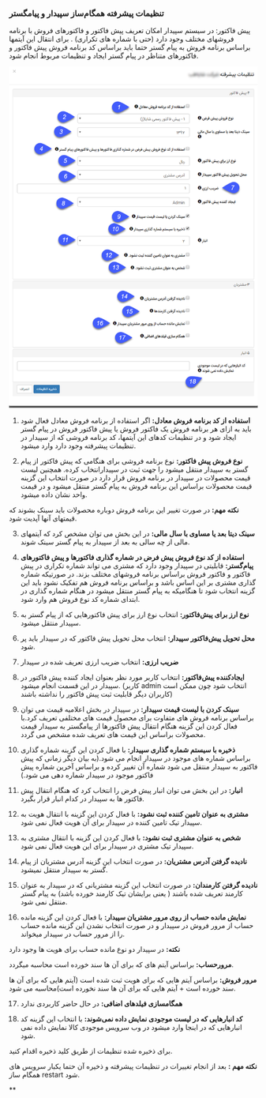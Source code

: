 ### تنظیمات پیشرفته همگام‌ساز سپیدار و پیامگستر

پیش فاکتور: در سیستم سپیدار امکان تعریف پیش فاکتور و فاکتورهای فروش با برنامه فروشهای مختلف وجود دارد (حتی با شماره های تکراری) . برای انتقال این آیتمها براساس برنامه فروش به پیام گستر حتما باید براساس کد برنامه فروش پیش فاکتور و فاکتورهای متناظر در پیام گستر ایجاد و تنظیمات مربوط انجام شود.

![](hamgaamsazSepidar.png)

1. **استفاده از کد برنامه فروش معادل:** اگر استفاده از برنامه فروش معادل فعال شود باید  به ازای هر برنامه فروش یک فاکتور فروش یا پیش فاکتور فروش در پیام گستر ایجاد شود و در تنظیمات کدهای این آیتمها، کد برنامه فروشی که از سپیدار در تنظیمات پیشرفته وجود دارد وارد میشود.

2. **نوع فروش پیش‌ فاکتور:** نوع برنامه فروشی برای هنگامی که پیش فاکتور از پیام گستر به سپیدار منتقل میشود را جهت ثبت در سپیدارانتخاب کرده. همچنین لیست قیمت محصولات در سپیدار در برنامه فروش قرار دارد در صورت انتخاب این گزینه قیمت محصولات براساس این برنامه فروش به پیام گستر منتقل میشود و در قیمت واحد نشان داده میشود.

**نکته مهم:** در صورت تغییر این برنامه فروش دوباره محصولات باید سینک بشوند که قیمتهای آنها آپدیت شود.

3. **سینک دیتا بعد یا مساوی با سال مالی:** در این بخش می توان مشخص کرد که آیتمهای مالی از چه سالی به بعد از سپیدار به پیام گستر سینک شوند.

4. **استفاده از کد نوع فروش پیش فرض در شماره گذاری فاکتورها و پیش فاکتورهای پیام‌گستر:** قابلیتی در سپیدار وجود دارد که مشتری می تواند شماره تکراری در پیش فاکتور و فاکتور فروش براساس برنامه فروشهای مختلف بزند. در صورتیکه شماره گذاری مشتری بر این اساس باشد و براساس برنامه فروش هم تفکیک نشود باید این گزینه انتخاب شود تا هنگامیکه به پیام گستر منتقل میشود در هنگام شماره گذاری در ابتدای شماره کد نوع فروش هم وارد شود.

5. **نوع ارز برای پیش‌فاکتور:** انتخاب نوع ارز برای پیش فاکتورهایی که از پیام گستر به سپیدار منتقل میشود.

6. **محل تحویل پیش‌فاکتور سپیدار:** انتخاب محل تحویل پیش فاکتور که در سپیدار باید پر شود.

7. **ضریب ارزی:** انتخاب ضریب ارزی تعریف شده در سپیدار   

8. **ایجادکننده پیش‌فاکتور:** انتخاب کاربر مورد نظر بعنوان ایجاد کننده پیش فاکتور در سپیدار در این قسمت انجام میشود. (کاربر  admin  انتخاب شود چون ممکن است کاربران دیگر قابلیت ثبت پیش فاکتور را نداشته باشند)

9. **سینک کردن با لیست قیمت سپیدار:** در سپیدار در بخش اعلامیه قیمت می توان براساس برنامه فروش های متفاوت برای محصول قیمت های مختلفی تعریف کرد.با فعال کردن این گزینه هنگام انتقال پیش فاکتورها از پیامگستر به سپیدار قیمت محصولات براساس این قیمت های تعریف شده مشخص می گردد.

10. **ذخیره با سیستم شماره گذاری سپیدار:** با فعال کردن این گزینه شماره گذاری براساس شماره های موجود در سپیدار انجام می شود.(به بیان دیگر زمانی که پیش فاکتور به سپیدار منتقل می شود شماره آن تغییر کرده و براساس آخرین شماره پیش فاکتور موجود در سپیدار شماره دهی می شود.)

11. **انبار:** در این بخش می توان انبار پیش فرض را انتخاب کرد که هنگام انتقال پیش فاکتور ها به سپیدار در کدام انبار قرار بگیرد.

12. **مشتری به عنوان تامین کننده ثبت نشود:** با فعال کردن این گزینه با انتقال هویت به سپیدار تیک تامین کننده در سپیدار برای آن هویت فعال نمی شود. 

13. **شخص به عنوان مشتری ثبت نشود:** با فعال کردن این گزینه با انتقال مشتری به سپیدار تیک مشتری در سپیدار برای این هویت فعال نمی شود.

14. **نادیده گرفتن آدرس مشتریان:** در صورت انتخاب این گزینه آدرس مشتریان از پیام گستر به سپیدار منتقل نمیشود.

15. **نادیده گرفتن کارمندان:** در صورت انتخاب این گزینه مشتریانی که در سپیدار به عنوان کارمند تعریف شده باشند ( یعنی برایشان تیک کارمند خورده باشد) به پیام گستر منتقل نمی شود.

16. **نمایش مانده حساب از روی مرور مشتریان سپیدار:** با فعال کردن این گزینه مانده حساب از مرور فروش در سپیدار و در صورت انتخاب نشدن این گزینه مانده حساب را از مرور حساب در سپیدار میخواند. 

**نکته:** در سپیدار دو نوع مانده حساب برای هویت ها وجود دارد

**مرورحساب:** براساس آیتم های که برای آن ها سند خورده است محاسبه میگردد.

**مرور فروش:** براساس آیتم هایی که برای هویت ثبت شده است (آیتم هایی که برای آن ها سند خورده است + آیتم هایی که برای آن ها سند نخورده است)محاسبه می شود.

17. **همگامسازی فیلدهای اضافی:** در حال حاضر کاربردی ندارد

18. **کد انبارهایی که در لیست موجودی نمایش داده نمی‌شوند:** با انتخاب این گزینه کد انبارهایی که در اینجا وارد میشود در وب سرویس موجودی کالا نمایش داده نمی شود. 

برای ذخیره شده تنظیمات از طریق کلید ذخیره اقدام کنید.

**نکته مهم :** بعد از انجام تغییرات در تنظیمات پیشرفته و ذخیره آن حتما یکبار سرویس های همگام ساز restart  شود.

**
